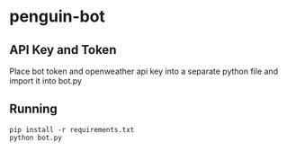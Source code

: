# penguin-bot

## API Key and Token

Place bot token and openweather api key into a separate python file and import it into bot.py

## Running

```
pip install -r requirements.txt
python bot.py
```